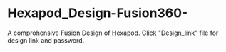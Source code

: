 # Hexapod_Design-Fusion360-
A comprohensive Fusion Design of Hexapod.
 Click "Design_link" file for design link and password.

